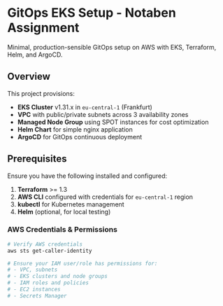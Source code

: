 # GitOps EKS Setup - Notaben Assignment

Minimal, production-sensible GitOps setup on AWS with EKS, Terraform, Helm, and ArgoCD.

## Overview

This project provisions:
- **EKS Cluster** v1.31.x in `eu-central-1` (Frankfurt)
- **VPC** with public/private subnets across 3 availability zones
- **Managed Node Group** using SPOT instances for cost optimization
- **Helm Chart** for simple nginx application
- **ArgoCD** for GitOps continuous deployment

## Prerequisites

Ensure you have the following installed and configured:

1. **Terraform** >= 1.3
2. **AWS CLI** configured with credentials for `eu-central-1` region
3. **kubectl** for Kubernetes management
4. **Helm** (optional, for local testing)

### AWS Credentials & Permissions

```bash
# Verify AWS credentials
aws sts get-caller-identity

# Ensure your IAM user/role has permissions for:
# - VPC, subnets
# - EKS clusters and node groups
# - IAM roles and policies
# - EC2 instances
# - Secrets Manager
```